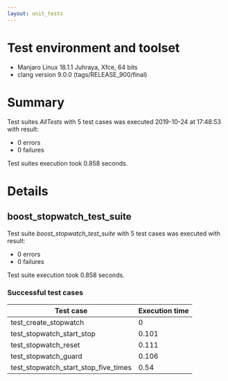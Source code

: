 ```yaml
---
layout: unit_tests
---
```


# Test environment and toolset 

* Manjaro Linux 18.1.1 Juhraya, Xfce, 64 bits
* clang version 9.0.0 (tags/RELEASE_900/final)

# Summary

Test suites *AllTests* with 5 test cases was executed 2019-10-24 at 17:48:53 with result:

* 0 errors
* 0 failures

Test suites execution took 0.858 seconds.

# Details

## boost_stopwatch_test_suite

Test suite *boost_stopwatch_test_suite* with 5 test cases was executed with result:

* 0 errors
* 0 failures

Test suite execution took 0.858 seconds.

### Successful test cases

Test case|Execution time
-|-
test_create_stopwatch | 0
test_stopwatch_start_stop | 0.101
test_stopwatch_reset | 0.111
test_stopwatch_guard | 0.106
test_stopwatch_start_stop_five_times | 0.54
